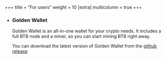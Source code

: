 +++
title = "For users"
weight = 10
[extra]
multicolumn = true
+++

* ### Golden Wallet

  Golden Wallet is an all-in-one wallet for your crypto needs. It includes a full BTB node and a miner, so you can start mining BTB right away.

  You can download the latest version of Golden Wallet from the [github release](https://github.com/bitbi-core/golden-wallet/releases)